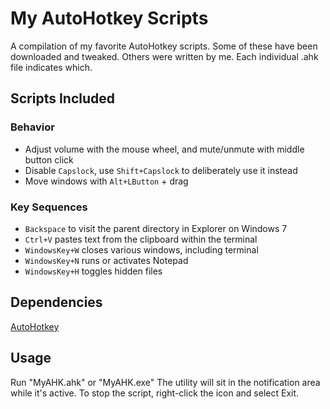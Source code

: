 My AutoHotkey Scripts
=====================

A compilation of my favorite AutoHotkey scripts.
Some of these have been downloaded and tweaked. Others were
written by me. Each individual .ahk file indicates which.


Scripts Included
----------------

### Behavior

- Adjust volume with the mouse wheel, and mute/unmute with middle button click
- Disable `Capslock`, use `Shift+Capslock` to deliberately use it instead
- Move windows with `Alt+LButton` + drag

### Key Sequences

- `Backspace` to visit the parent directory in Explorer on Windows 7
- `Ctrl+V` pastes text from the clipboard within the terminal
- `WindowsKey+W` closes various windows, including terminal
- `WindowsKey+N` runs or activates Notepad
- `WindowsKey+H` toggles hidden files


Dependencies
------------

[AutoHotkey](http://www.autohotkey.com/)


Usage
-----

Run "MyAHK.ahk" or "MyAHK.exe" The utility will sit in the notification area
while it's active. To stop the script, right-click the icon and select Exit.
